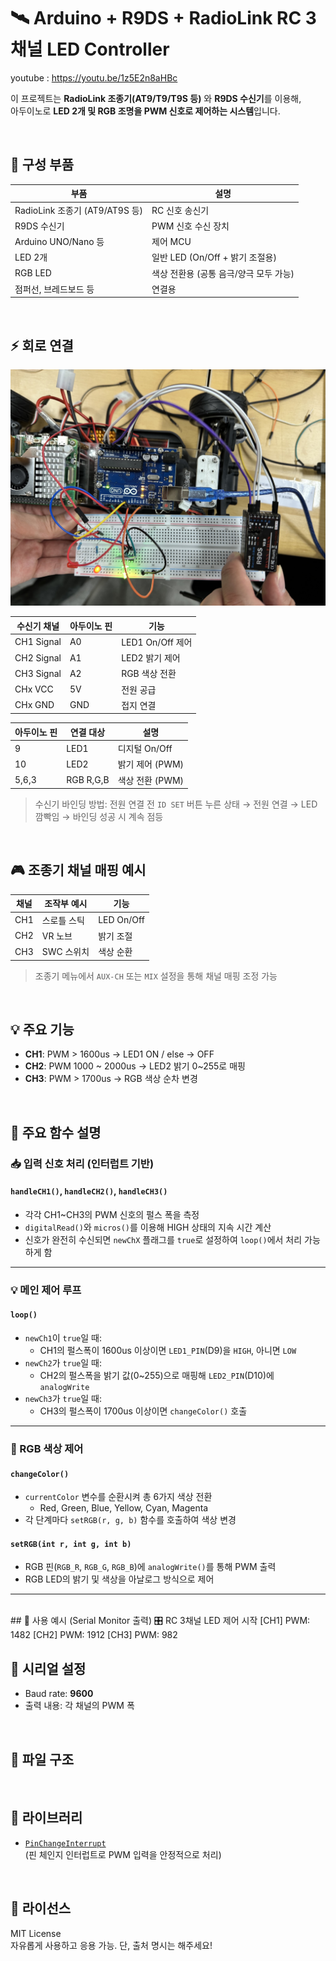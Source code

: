 # 🛰️ Arduino + R9DS + RadioLink RC 3채널 LED Controller
youtube : https://youtu.be/1z5E2n8aHBc

이 프로젝트는 **RadioLink 조종기(AT9/T9/T9S 등)** 와 **R9DS 수신기**를 이용해,  
아두이노로 **LED 2개 및 RGB 조명을 PWM 신호로 제어하는 시스템**입니다.

<br>

## 🧰 구성 부품

| 부품 | 설명 |
|------|------|
| RadioLink 조종기 (AT9/AT9S 등) | RC 신호 송신기 |
| R9DS 수신기 | PWM 신호 수신 장치 |
| Arduino UNO/Nano 등 | 제어 MCU |
| LED 2개 | 일반 LED (On/Off + 밝기 조절용) |
| RGB LED | 색상 전환용 (공통 음극/양극 모두 가능) |
| 점퍼선, 브레드보드 등 | 연결용 |

<br>

## ⚡ 회로 연결
![회로도](images/circuit.jpg)

| 수신기 채널 | 아두이노 핀 | 기능 |
|-------------|-------------|------|
| CH1 Signal  | A0          | LED1 On/Off 제어 |
| CH2 Signal  | A1          | LED2 밝기 제어 |
| CH3 Signal  | A2          | RGB 색상 전환 |
| CHx VCC     | 5V          | 전원 공급 |
| CHx GND     | GND         | 접지 연결 |

| 아두이노 핀 | 연결 대상 | 설명 |
|-------------|-----------|------|
| 9           | LED1      | 디지털 On/Off |
| 10          | LED2      | 밝기 제어 (PWM) |
| 5,6,3       | RGB R,G,B | 색상 전환 (PWM) |

> 수신기 바인딩 방법: 전원 연결 전 `ID SET` 버튼 누른 상태 → 전원 연결 → LED 깜빡임 → 바인딩 성공 시 계속 점등

<br>

## 🎮 조종기 채널 매핑 예시

| 채널 | 조작부 예시 | 기능 |
|-------|-------------|------|
| CH1   | 스로틀 스틱 | LED On/Off |
| CH2   | VR 노브     | 밝기 조절 |
| CH3   | SWC 스위치  | 색상 순환 |

> 조종기 메뉴에서 `AUX-CH` 또는 `MIX` 설정을 통해 채널 매핑 조정 가능

<br>

## 💡 주요 기능

- **CH1**: PWM > 1600us → LED1 ON / else → OFF
- **CH2**: PWM 1000 ~ 2000us → LED2 밝기 0~255로 매핑
- **CH3**: PWM > 1700us → RGB 색상 순차 변경

<br>

## 🔧 주요 함수 설명

### 📥 입력 신호 처리 (인터럽트 기반)

#### `handleCH1()`, `handleCH2()`, `handleCH3()`
- 각각 CH1~CH3의 PWM 신호의 펄스 폭을 측정
- `digitalRead()`와 `micros()`를 이용해 HIGH 상태의 지속 시간 계산
- 신호가 완전히 수신되면 `newChX` 플래그를 `true`로 설정하여 `loop()`에서 처리 가능하게 함

---

### 💡 메인 제어 루프

#### `loop()`
- `newCh1`이 `true`일 때:
  - CH1의 펄스폭이 1600us 이상이면 `LED1_PIN`(D9)을 `HIGH`, 아니면 `LOW`
- `newCh2`가 `true`일 때:
  - CH2의 펄스폭을 밝기 값(0~255)으로 매핑해 `LED2_PIN`(D10)에 `analogWrite`
- `newCh3`가 `true`일 때:
  - CH3의 펄스폭이 1700us 이상이면 `changeColor()` 호출

---

### 🎨 RGB 색상 제어

#### `changeColor()`
- `currentColor` 변수를 순환시켜 총 6가지 색상 전환
  - Red, Green, Blue, Yellow, Cyan, Magenta
- 각 단계마다 `setRGB(r, g, b)` 함수를 호출하여 색상 변경

#### `setRGB(int r, int g, int b)`
- RGB 핀(`RGB_R`, `RGB_G`, `RGB_B`)에 `analogWrite()`를 통해 PWM 출력
- RGB LED의 밝기 및 색상을 아날로그 방식으로 제어

---

<br>
## 📄 사용 예시 (Serial Monitor 출력)
🎛 RC 3채널 LED 제어 시작
[CH1] PWM: 1482
[CH2] PWM: 1912
[CH3] PWM: 982

<br>

## 🧪 시리얼 설정

- Baud rate: **9600**
- 출력 내용: 각 채널의 PWM 폭

<br>

## 📂 파일 구조

<br>

## 📎 라이브러리

- [`PinChangeInterrupt`](https://github.com/NicoHood/PinChangeInterrupt)  
  (핀 체인지 인터럽트로 PWM 입력을 안정적으로 처리)

<br>

## 📜 라이선스

MIT License  
자유롭게 사용하고 응용 가능. 단, 출처 명시는 해주세요!
